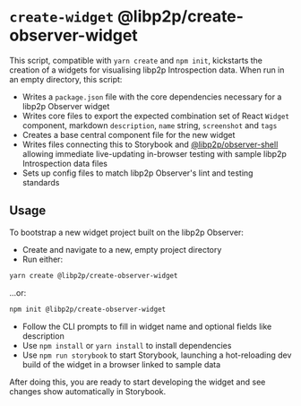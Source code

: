 # `create-widget` @libp2p/create-observer-widget

This script, compatible with `yarn create` and `npm init`, kickstarts the creation of a widgets for visualising libp2p Introspection data. When run in an empty directory, this script:

 - Writes a `package.json` file with the core dependencies necessary for a libp2p Observer widget
 - Writes core files to export the expected combination set of React `Widget` component, markdown `description`, `name` string, `screenshot` and `tags`
 - Creates a base central component file for the new widget
 - Writes files connecting this to Storybook and [@libp2p/observer-shell](../shell) allowing immediate live-updating in-browser testing with sample libp2p Introspection data files
 - Sets up config files to match libp2p Observer's lint and testing standards

## Usage

To bootstrap a new widget project built on the libp2p Observer:

- Create and navigate to a new, empty project directory
- Run either:

```sh
yarn create @libp2p/create-observer-widget
```

...or:

```sh
npm init @libp2p/create-observer-widget
```

- Follow the CLI prompts to fill in widget name and optional fields like description
- Use `npm install` or `yarn install` to install dependencies
- Use `npm run storybook` to start Storybook, launching a hot-reloading dev build of the widget in a browser linked to sample data

After doing this, you are ready to start developing the widget and see changes show automatically in Storybook.
